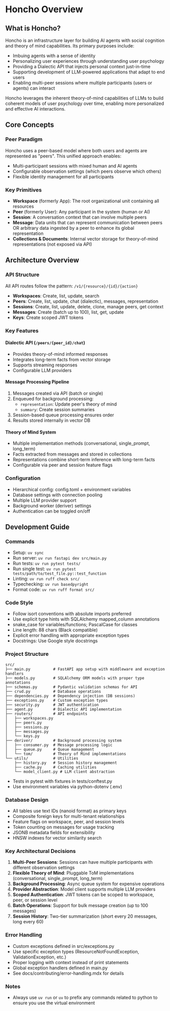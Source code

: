 # Honcho Overview

## What is Honcho?

Honcho is an infrastructure layer for building AI agents with social cognition and theory of mind capabilities. Its primary purposes include:

- Imbuing agents with a sense of identity
- Personalizing user experiences through understanding user psychology
- Providing a Dialectic API that injects personal context just-in-time
- Supporting development of LLM-powered applications that adapt to end users
- Enabling multi-peer sessions where multiple participants (users or agents) can interact

Honcho leverages the inherent theory-of-mind capabilities of LLMs to build coherent models of user psychology over time, enabling more personalized and effective AI interactions.

## Core Concepts

### Peer Paradigm

Honcho uses a peer-based model where both users and agents are represented as "peers". This unified approach enables:

- Multi-participant sessions with mixed human and AI agents
- Configurable observation settings (which peers observe which others)
- Flexible identity management for all participants

### Key Primitives

- **Workspace** (formerly App): The root organizational unit containing all resources
- **Peer** (formerly User): Any participant in the system (human or AI)
- **Session**: A conversation context that can involve multiple peers
- **Message**: Data units that can represent communication between peers OR arbitrary data ingested by a peer to enhance its global representation
- **Collections & Documents**: Internal vector storage for theory-of-mind representations (not exposed via API)

## Architecture Overview

### API Structure

All API routes follow the pattern: `/v1/{resource}/{id}/{action}`

- **Workspaces**: Create, list, update, search
- **Peers**: Create, list, update, chat (dialectic), messages, representation
- **Sessions**: Create, list, update, delete, clone, manage peers, get context
- **Messages**: Create (batch up to 100), list, get, update
- **Keys**: Create scoped JWT tokens

### Key Features

#### Dialectic API (`/peers/{peer_id}/chat`)

- Provides theory-of-mind informed responses
- Integrates long-term facts from vector storage
- Supports streaming responses
- Configurable LLM providers

#### Message Processing Pipeline

1. Messages created via API (batch or single)
2. Enqueued for background processing:
   - `representation`: Update peer's theory of mind
   - `summary`: Create session summaries
3. Session-based queue processing ensures order
4. Results stored internally in vector DB

#### Theory of Mind System

- Multiple implementation methods (conversational, single_prompt, long_term)
- Facts extracted from messages and stored in collections
- Representations combine short-term inference with long-term facts
- Configurable via peer and session feature flags

### Configuration

- Hierarchical config: config.toml + environment variables
- Database settings with connection pooling
- Multiple LLM provider support
- Background worker (deriver) settings
- Authentication can be toggled on/off

## Development Guide

### Commands

- Setup: `uv sync`
- Run server: `uv run fastapi dev src/main.py`
- Run tests: `uv run pytest tests/`
- Run single test: `uv run pytest tests/path/to/test_file.py::test_function`
- Linting: `uv run ruff check src/`
- Typechecking: `uv run basedpyright`
- Format code: `uv run ruff format src/`

### Code Style

- Follow isort conventions with absolute imports preferred
- Use explicit type hints with SQLAlchemy mapped_column annotations
- snake_case for variables/functions; PascalCase for classes
- Line length: 88 chars (Black compatible)
- Explicit error handling with appropriate exception types
- Docstrings: Use Google style docstrings

### Project Structure

```
src/
├── main.py          # FastAPI app setup with middleware and exception handlers
├── models.py        # SQLAlchemy ORM models with proper type annotations
├── schemas.py       # Pydantic validation schemas for API
├── crud.py          # Database operations
├── dependencies.py  # Dependency injection (DB sessions)
├── exceptions.py    # Custom exception types
├── security.py      # JWT authentication
├── agent.py         # Dialectic API implementation
├── routers/         # API endpoints
│   ├── workspaces.py
│   ├── peers.py
│   ├── sessions.py
│   ├── messages.py
│   └── keys.py
├── deriver/         # Background processing system
│   ├── consumer.py  # Message processing logic
│   ├── queue.py     # Queue management
│   └── tom/         # Theory of Mind implementations
└── utils/           # Utilities
    ├── history.py   # Session history management
    ├── cache.py     # Caching utilities
    └── model_client.py # LLM client abstraction
```

- Tests in pytest with fixtures in tests/conftest.py
- Use environment variables via python-dotenv (.env)

### Database Design

- All tables use text IDs (nanoid format) as primary keys
- Composite foreign keys for multi-tenant relationships
- Feature flags on workspace, peer, and session levels
- Token counting on messages for usage tracking
- JSONB metadata fields for extensibility
- HNSW indexes for vector similarity search

### Key Architectural Decisions

1. **Multi-Peer Sessions**: Sessions can have multiple participants with different observation settings
2. **Flexible Theory of Mind**: Pluggable ToM implementations (conversational, single_prompt, long_term)
3. **Background Processing**: Async queue system for expensive operations
4. **Provider Abstraction**: Model client supports multiple LLM providers
5. **Scoped Authentication**: JWT tokens can be scoped to workspace, peer, or session level
6. **Batch Operations**: Support for bulk message creation (up to 100 messages)
7. **Session History**: Two-tier summarization (short every 20 messages, long every 60)

### Error Handling

- Custom exceptions defined in src/exceptions.py
- Use specific exception types (ResourceNotFoundException, ValidationException, etc.)
- Proper logging with context instead of print statements
- Global exception handlers defined in main.py
- See docs/contributing/error-handling.mdx for details

### Notes

- Always use `uv run` or `uv` to prefix any commands related to python to ensure you use the virtual environment
